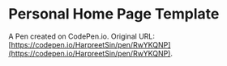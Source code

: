 # Personal Home Page  Template

A Pen created on CodePen.io. Original URL: [https://codepen.io/HarpreetSin/pen/RwYKQNP](https://codepen.io/HarpreetSin/pen/RwYKQNP).

